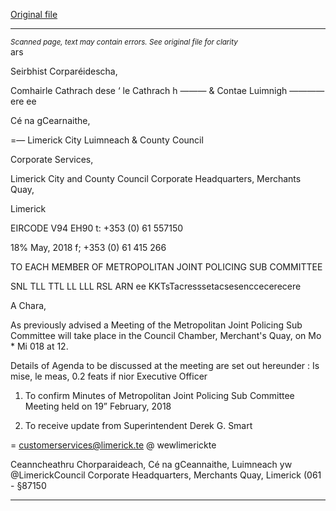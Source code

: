 [Original file](https://www.limerick.ie/sites/default/files/media/documents/2018-05/met%20jpc%20agenda.pdf)

---
*<small>Scanned page, text may contain errors. See original file for clarity</small>*  
ars

Seirbhist Corparéidescha,

Comhairle Cathrach dese
‘ le Cathrach h
——— & Contae Luimnigh ———— ere ee

Cé na gCearnaithe,

=— Limerick City Luimneach
& County Council

Corporate Services,

Limerick City and County Council
Corporate Headquarters,
Merchants Quay,

Limerick

EIRCODE V94 EH90
t: +353 (0) 61 557150

18% May, 2018 f; +353 (0) 61 415 266

TO EACH MEMBER OF METROPOLITAN JOINT POLICING SUB COMMITTEE

SNL TLL TTL LL LLL RSL ARN ee KKTsTacresssetacsesenccecerecere

A Chara,

As previously advised a Meeting of the Metropolitan Joint Policing Sub Committee will take place in
the Council Chamber, Merchant's Quay, on Mo * Mi 018 at 12.

Details of Agenda to be discussed at the meeting are set out hereunder :
Is mise, le meas,
0.2
feats
if nior Executive Officer

1. To confirm Minutes of Metropolitan Joint Policing Sub Committee Meeting held on 19”
February, 2018

2. To receive update from Superintendent Derek G. Smart

= customerservices@limerick.te
@ wewlimerickte

Ceanncheathru Chorparaideach, Cé na gCeannaithe, Luimneach yw @LimerickCouncil
Corporate Headquarters, Merchants Quay, Limerick (061 - §87150


---
